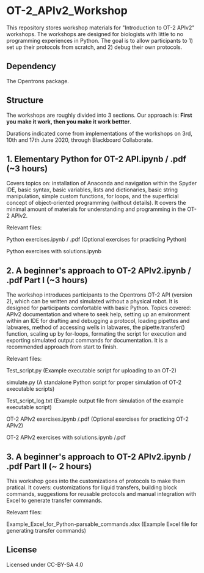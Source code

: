 # OT-2_APIv2_Workshop

This repository stores workshop materials for "Introduction to OT-2 APIv2" workshops. The workshops are designed for biologists with little to no programming experiences in Python. The goal is to allow participants to 1) set up their protocols from scratch, and 2) debug their own protocols.

## Dependency
The Opentrons package.

## Structure
The workshops are roughly divided into 3 sections. Our approach is: **First you make it work, then you make it work bettter**.

Durations indicated come from implementations of the workshops on 3rd, 10th and 17th June 2020, through Blackboard Collaborate.

## 1. Elementary Python for OT-2 API.ipynb / .pdf (~3 hours)
Covers topics on: installation of Anaconda and navigation within the Spyder IDE, basic syntax, basic variables, lists and dictionaries, basic string manipulation, simple custom functions, for loops, and the superficial concept of object-oriented programming (without details). It covers the minimal amount of materials for understanding and programming in the OT-2 APIv2.

Relevant files:

Python exercises.ipynb / .pdf (Optional exercises for practicing Python)

Python exercises with solutions.ipynb

## 2. A beginner's approach to OT-2 APIv2.ipynb / .pdf Part I (~3 hours)
The workshop introduces participants to the Opentrons OT-2 API (version 2), which can be written and simulated without a physical robot. It is designed for participants comfortable with basic Python. Topics covered: APIv2 documentation and where to seek help, setting up an environment within an IDE for drafting and debugging a protocol, loading pipettes and labwares, method of accessing wells in labwares, the pipette.transfer() function, scaling up by for-loops, formating the script for execution and exporting simulated output commands for documentation. It is a recommended approach from start to finish.

Relevant files:

Test_script.py (Example executable script for uploading to an OT-2)

simulate.py (A standalone Python script for proper simulation of OT-2 executable scripts)

Test_script_log.txt (Example output file from simulation of the example executable script)

OT-2 APIv2 exercises.ipynb /.pdf  (Optional exercises for practicing OT-2 APIv2)

OT-2 APIv2 exercises with solutions.ipynb /.pdf

## 3. A beginner's approach to OT-2 APIv2.ipynb / .pdf Part II (~ 2 hours)
This workshop goes into the customizations of protocols to make them pratical. It covers: customizations for liquid transfers, building block commands, suggestions for reusable protocols and manual integration with Excel to generate transfer commands.

Relevant files:

Example_Excel_for_Python-parsable_commands.xlsx (Example Excel file for generating transfer commands)

## License
Licensed under CC-BY-SA 4.0
